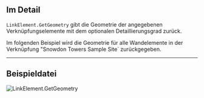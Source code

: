 ## Im Detail
`LinkElement.GetGeometry` gibt die Geometrie der angegebenen Verknüpfungselemente mit dem optionalen Detaillierungsgrad zurück.

Im folgenden Beispiel wird die Geometrie für alle Wandelemente in der Verknüpfung "Snowdon Towers Sample Site` zurückgegeben.

___
## Beispieldatei

![LinkElement.GetGeometry](./Revit.Elements.LinkElement.GetGeometry_img.jpg)
